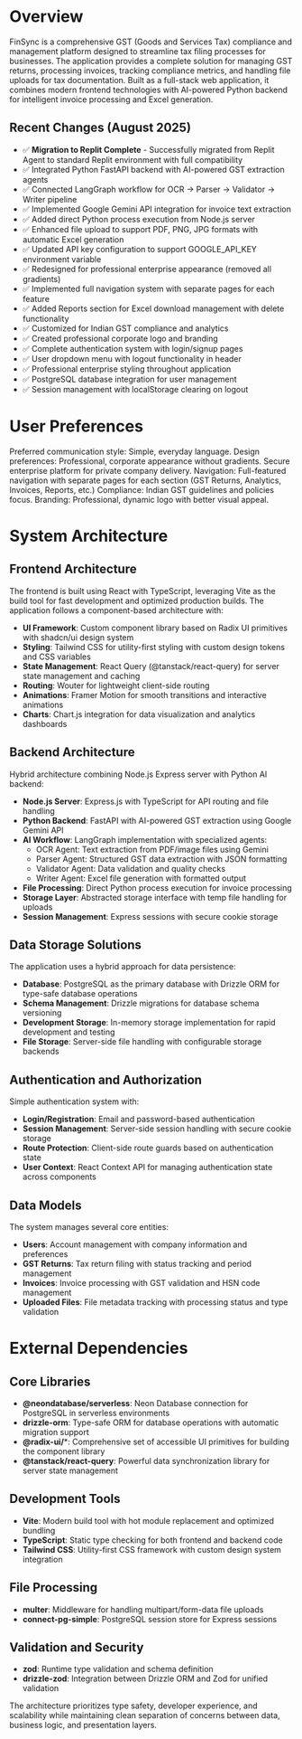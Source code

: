 # Overview

FinSync is a comprehensive GST (Goods and Services Tax) compliance and management platform designed to streamline tax filing processes for businesses. The application provides a complete solution for managing GST returns, processing invoices, tracking compliance metrics, and handling file uploads for tax documentation. Built as a full-stack web application, it combines modern frontend technologies with AI-powered Python backend for intelligent invoice processing and Excel generation.

## Recent Changes (August 2025)
- ✅ **Migration to Replit Complete** - Successfully migrated from Replit Agent to standard Replit environment with full compatibility
- ✅ Integrated Python FastAPI backend with AI-powered GST extraction agents
- ✅ Connected LangGraph workflow for OCR → Parser → Validator → Writer pipeline
- ✅ Implemented Google Gemini API integration for invoice text extraction
- ✅ Added direct Python process execution from Node.js server
- ✅ Enhanced file upload to support PDF, PNG, JPG formats with automatic Excel generation
- ✅ Updated API key configuration to support GOOGLE_API_KEY environment variable
- ✅ Redesigned for professional enterprise appearance (removed all gradients)
- ✅ Implemented full navigation system with separate pages for each feature
- ✅ Added Reports section for Excel download management with delete functionality
- ✅ Customized for Indian GST compliance and analytics
- ✅ Created professional corporate logo and branding
- ✅ Complete authentication system with login/signup pages
- ✅ User dropdown menu with logout functionality in header
- ✅ Professional enterprise styling throughout application
- ✅ PostgreSQL database integration for user management
- ✅ Session management with localStorage clearing on logout

# User Preferences

Preferred communication style: Simple, everyday language.
Design preferences: Professional, corporate appearance without gradients. Secure enterprise platform for private company delivery.
Navigation: Full-featured navigation with separate pages for each section (GST Returns, Analytics, Invoices, Reports, etc.)
Compliance: Indian GST guidelines and policies focus.
Branding: Professional, dynamic logo with better visual appeal.

# System Architecture

## Frontend Architecture
The frontend is built using React with TypeScript, leveraging Vite as the build tool for fast development and optimized production builds. The application follows a component-based architecture with:

- **UI Framework**: Custom component library based on Radix UI primitives with shadcn/ui design system
- **Styling**: Tailwind CSS for utility-first styling with custom design tokens and CSS variables
- **State Management**: React Query (@tanstack/react-query) for server state management and caching
- **Routing**: Wouter for lightweight client-side routing
- **Animations**: Framer Motion for smooth transitions and interactive animations
- **Charts**: Chart.js integration for data visualization and analytics dashboards

## Backend Architecture
Hybrid architecture combining Node.js Express server with Python AI backend:

- **Node.js Server**: Express.js with TypeScript for API routing and file handling
- **Python Backend**: FastAPI with AI-powered GST extraction using Google Gemini API
- **AI Workflow**: LangGraph implementation with specialized agents:
  - OCR Agent: Text extraction from PDF/image files using Gemini
  - Parser Agent: Structured GST data extraction with JSON formatting
  - Validator Agent: Data validation and quality checks
  - Writer Agent: Excel file generation with formatted output
- **File Processing**: Direct Python process execution for invoice processing
- **Storage Layer**: Abstracted storage interface with temp file handling for uploads
- **Session Management**: Express sessions with secure cookie storage

## Data Storage Solutions
The application uses a hybrid approach for data persistence:

- **Database**: PostgreSQL as the primary database with Drizzle ORM for type-safe database operations
- **Schema Management**: Drizzle migrations for database schema versioning
- **Development Storage**: In-memory storage implementation for rapid development and testing
- **File Storage**: Server-side file handling with configurable storage backends

## Authentication and Authorization
Simple authentication system with:

- **Login/Registration**: Email and password-based authentication
- **Session Management**: Server-side session handling with secure cookie storage
- **Route Protection**: Client-side route guards based on authentication state
- **User Context**: React Context API for managing authentication state across components

## Data Models
The system manages several core entities:

- **Users**: Account management with company information and preferences
- **GST Returns**: Tax return filing with status tracking and period management
- **Invoices**: Invoice processing with GST validation and HSN code management
- **Uploaded Files**: File metadata tracking with processing status and type validation

# External Dependencies

## Core Libraries
- **@neondatabase/serverless**: Neon Database connection for PostgreSQL in serverless environments
- **drizzle-orm**: Type-safe ORM for database operations with automatic migration support
- **@radix-ui/***: Comprehensive set of accessible UI primitives for building the component library
- **@tanstack/react-query**: Powerful data synchronization library for server state management

## Development Tools
- **Vite**: Modern build tool with hot module replacement and optimized bundling
- **TypeScript**: Static type checking for both frontend and backend code
- **Tailwind CSS**: Utility-first CSS framework with custom design system integration

## File Processing
- **multer**: Middleware for handling multipart/form-data file uploads
- **connect-pg-simple**: PostgreSQL session store for Express sessions

## Validation and Security
- **zod**: Runtime type validation and schema definition
- **drizzle-zod**: Integration between Drizzle ORM and Zod for unified validation

The architecture prioritizes type safety, developer experience, and scalability while maintaining clean separation of concerns between data, business logic, and presentation layers.